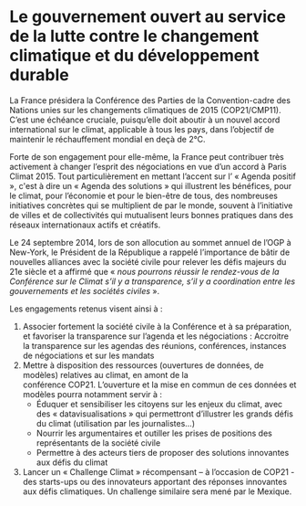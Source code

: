 # Le gouvernement ouvert au service de la lutte contre le changement climatique et du développement durable

La France présidera la Conférence des Parties de la Convention-cadre des Nations unies sur les changements climatiques de 2015 (COP21/CMP11). C’est une échéance cruciale, puisqu’elle doit aboutir à un nouvel accord international sur le climat, applicable à tous les pays, dans l’objectif de maintenir le réchauffement mondial en deçà de 2°C.

Forte de son engagement pour elle-même, la France peut contribuer très activement à changer l’esprit des négociations en vue d’un accord à Paris Climat 2015. Tout particulièrement en mettant l’accent sur l’ « Agenda positif », c'est à dire un « Agenda des solutions » qui illustrent les bénéfices, pour le climat, pour l’économie et pour le bien-être de tous, des nombreuses initiatives concrètes qui se multiplient de par le monde, souvent à l’initiative de villes et de collectivités qui mutualisent leurs bonnes pratiques dans des réseaux internationaux actifs et créatifs.

Le 24 septembre 2014, lors de son allocution au sommet annuel de l’OGP à New-York, le Président de la République a rappelé l’importance de bâtir de nouvelles alliances avec la société civile pour relever les défis majeurs du 21e siècle et a affirmé que « _nous pourrons réussir le rendez-vous de la Conférence sur le Climat s’il y a transparence, s’il y a coordination entre les gouvernements et les sociétés civiles_ ».

Les engagements retenus visent ainsi à :

1. Associer fortement la société civile à la Conférence et à sa préparation, et favoriser la transparence sur l’agenda et les négociations : Accroitre la transparence sur les agendas des réunions, conférences, instances de négociations et sur les mandats
2. Mettre à disposition des ressources (ouvertures de données, de modèles) relatives au climat, en amont de la conférence COP21. L’ouverture et la mise en commun de ces données et modèles pourra notamment servir à :
    - Éduquer et sensibiliser les citoyens sur les enjeux du climat, avec des « datavisualisations » qui permettront d’illustrer les grands défis du climat (utilisation par les journalistes…)
    - Nourrir les argumentaires et outiller les prises de positions des représentants de la société civile
    - Permettre à des acteurs tiers de proposer des solutions innovantes aux défis du climat
3. Lancer un « Challenge Climat » récompensant – à l’occasion de COP21 - des starts-ups ou des innovateurs apportant des réponses innovantes aux défis climatiques. Un challenge similaire sera mené par le Mexique.
